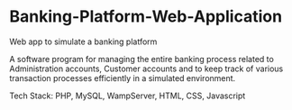 # Banking-Platform-Web-Application
Web app to simulate a banking platform

A software program for managing the entire banking process related to Administration accounts, Customer accounts and to keep track of various transaction processes efficiently in a simulated environment.

Tech Stack: PHP, MySQL, WampServer, HTML, CSS, Javascript
